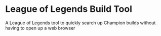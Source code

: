 # League of Legends Build Tool
A League of Legends tool to quickly search up Champion builds without having to open up a web browser
